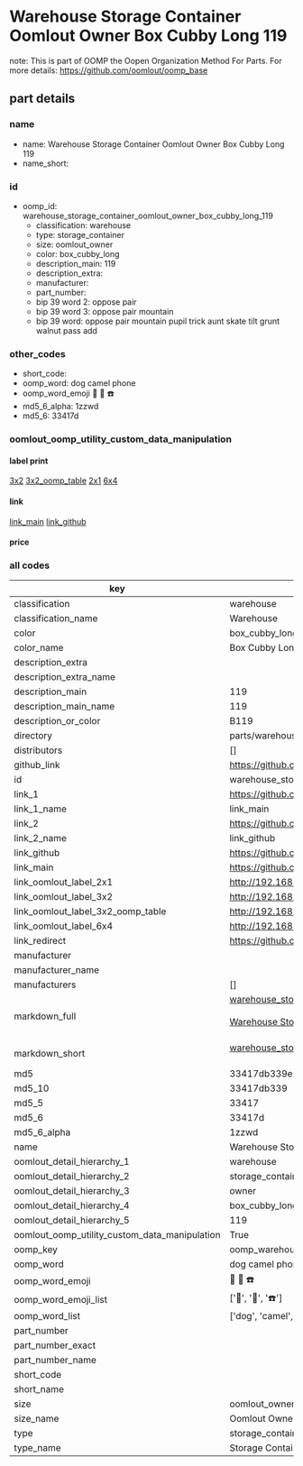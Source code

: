 # Warehouse Storage Container Oomlout Owner Box Cubby Long 119  

note: This is part of OOMP the Oopen Organization Method For Parts. For more details: https://github.com/oomlout/oomp_base

##  part details
  







### name
* name: Warehouse Storage Container Oomlout Owner Box Cubby Long 119
* name_short: 
### id
* oomp_id: warehouse_storage_container_oomlout_owner_box_cubby_long_119
  * classification: warehouse
  * type: storage_container
  * size: oomlout_owner
  * color: box_cubby_long
  * description_main: 119
  * description_extra: 
  * manufacturer: 
  * part_number: 
  * bip 39 word 2: oppose pair
  * bip 39 word 3: oppose pair mountain
  * bip 39 word: oppose pair mountain pupil trick aunt skate tilt grunt walnut pass add

### other_codes
* short_code: 
* oomp_word: dog camel phone
* oomp_word_emoji :dog: :camel: :phone:
* md5_6_alpha: 1zzwd
* md5_6: 33417d






### oomlout_oomp_utility_custom_data_manipulation
#### label print
[3x2](http://192.168.1.245:1112/?label=oomp%201zzwd)
[3x2_oomp_table](http://192.168.1.108:1112/?label=oomp%201zzwd)
[2x1](http://192.168.1.242:1112/?label=oomp%201zzwd)
[6x4](http://192.168.1.55:1112/?label=oomp%201zzwd)    

#### link

[link_main](https://github.com/oomlout/oomlout_oomp_version_1_messy/tree/main/parts/warehouse_storage_container_oomlout_owner_box_cubby_long_119) [link_github](https://github.com/oomlout/oomlout_oomp_version_1_messy/tree/main/parts/warehouse_storage_container_oomlout_owner_box_cubby_long_119)                             

#### price







### all codes 
| key | value |  
| --- | --- |  
| classification | warehouse |  
| classification_name | Warehouse |  
| color | box_cubby_long |  
| color_name | Box Cubby Long |  
| description_extra |  |  
| description_extra_name |  |  
| description_main | 119 |  
| description_main_name | 119 |  
| description_or_color | B119 |  
| directory | parts/warehouse_storage_container_oomlout_owner_box_cubby_long_119 |  
| distributors | [] |  
| github_link | https://github.com/oomlout/oomlout_oomp_part_src/tree/main/parts/warehouse_storage_container_oomlout_owner_box_cubby_long_119 |  
| id | warehouse_storage_container_oomlout_owner_box_cubby_long_119 |  
| link_1 | https://github.com/oomlout/oomlout_oomp_version_1_messy/tree/main/parts/warehouse_storage_container_oomlout_owner_box_cubby_long_119 |  
| link_1_name | link_main |  
| link_2 | https://github.com/oomlout/oomlout_oomp_version_1_messy/tree/main/parts/warehouse_storage_container_oomlout_owner_box_cubby_long_119 |  
| link_2_name | link_github |  
| link_github | https://github.com/oomlout/oomlout_oomp_version_1_messy/tree/main/parts/warehouse_storage_container_oomlout_owner_box_cubby_long_119 |  
| link_main | https://github.com/oomlout/oomlout_oomp_version_1_messy/tree/main/parts/warehouse_storage_container_oomlout_owner_box_cubby_long_119 |  
| link_oomlout_label_2x1 | http://192.168.1.242:1112/?label=oomp%201zzwd |  
| link_oomlout_label_3x2 | http://192.168.1.245:1112/?label=oomp%201zzwd |  
| link_oomlout_label_3x2_oomp_table | http://192.168.1.108:1112/?label=oomp%201zzwd |  
| link_oomlout_label_6x4 | http://192.168.1.55:1112/?label=oomp%201zzwd |  
| link_redirect | https://github.com/oomlout/oomlout_oomp_version_1_messy/tree/main/parts/warehouse_storage_container_oomlout_owner_box_cubby_long_119 |  
| manufacturer |  |  
| manufacturer_name |  |  
| manufacturers | [] |  
| markdown_full | [warehouse_storage_container_oomlout_owner_box_cubby_long_119](none)<br>[](none)<br>[Warehouse Storage Container Oomlout Owner Box Cubby Long 119](none)<br><br> |  
| markdown_short | [warehouse_storage_container_oomlout_owner_box_cubby_long_119](none)<br><br> |  
| md5 | 33417db339e219403d743adf2127c4dc |  
| md5_10 | 33417db339 |  
| md5_5 | 33417 |  
| md5_6 | 33417d |  
| md5_6_alpha | 1zzwd |  
| name | Warehouse Storage Container Oomlout Owner Box Cubby Long 119 |  
| oomlout_detail_hierarchy_1 | warehouse |  
| oomlout_detail_hierarchy_2 | storage_container |  
| oomlout_detail_hierarchy_3 | owner |  
| oomlout_detail_hierarchy_4 | box_cubby_long |  
| oomlout_detail_hierarchy_5 | 119 |  
| oomlout_oomp_utility_custom_data_manipulation | True |  
| oomp_key | oomp_warehouse_storage_container_oomlout_owner_box_cubby_long_119 |  
| oomp_word | dog camel phone |  
| oomp_word_emoji | :dog: :camel: :phone: |  
| oomp_word_emoji_list | [':dog:', ':camel:', ':phone:'] |  
| oomp_word_list | ['dog', 'camel', 'phone'] |  
| part_number |  |  
| part_number_exact |  |  
| part_number_name |  |  
| short_code |  |  
| short_name |  |  
| size | oomlout_owner |  
| size_name | Oomlout Owner |  
| type | storage_container |  
| type_name | Storage Container |  
